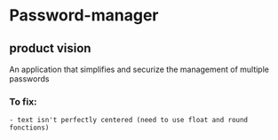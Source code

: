 # Password-manager

## product vision
An application that simplifies and securize the management of multiple passwords

### To fix:
    - text isn't perfectly centered (need to use float and round fonctions)
